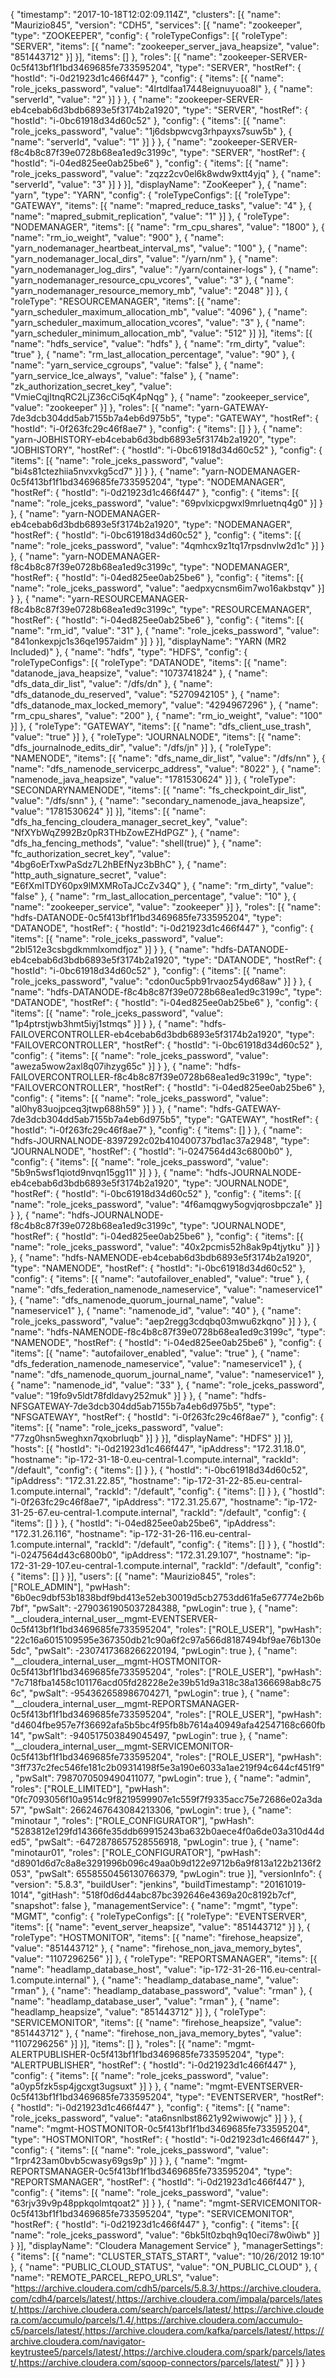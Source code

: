 {
	"timestamp": "2017-10-18T12:02:09.114Z",
	"clusters": [{
		"name": "Maurizio845",
		"version": "CDH5",
		"services": [{
			"name": "zookeeper",
			"type": "ZOOKEEPER",
			"config": {
				"roleTypeConfigs": [{
					"roleType": "SERVER",
					"items": [{
						"name": "zookeeper_server_java_heapsize",
						"value": "851443712"
					}]
				}],
				"items": []
			},
			"roles": [{
				"name": "zookeeper-SERVER-0c5f413bf1f1bd3469685fe733595204",
				"type": "SERVER",
				"hostRef": {
					"hostId": "i-0d21923d1c466f447"
				},
				"config": {
					"items": [{
						"name": "role_jceks_password",
						"value": "4lrtdlfaa17448eignuyuoa8l"
					}, {
						"name": "serverId",
						"value": "2"
					}]
				}
			}, {
				"name": "zookeeper-SERVER-eb4cebab6d3bdb6893e5f3174b2a1920",
				"type": "SERVER",
				"hostRef": {
					"hostId": "i-0bc61918d34d60c52"
				},
				"config": {
					"items": [{
						"name": "role_jceks_password",
						"value": "1j6dsbpwcvg3rhpayxs7suw5b"
					}, {
						"name": "serverId",
						"value": "1"
					}]
				}
			}, {
				"name": "zookeeper-SERVER-f8c4b8c87f39e0728b68ea1ed9c3199c",
				"type": "SERVER",
				"hostRef": {
					"hostId": "i-04ed825ee0ab25be6"
				},
				"config": {
					"items": [{
						"name": "role_jceks_password",
						"value": "zqzz2cv0el6k8wdw9xtt4yjq"
					}, {
						"name": "serverId",
						"value": "3"
					}]
				}
			}],
			"displayName": "ZooKeeper"
		}, {
			"name": "yarn",
			"type": "YARN",
			"config": {
				"roleTypeConfigs": [{
					"roleType": "GATEWAY",
					"items": [{
						"name": "mapred_reduce_tasks",
						"value": "4"
					}, {
						"name": "mapred_submit_replication",
						"value": "1"
					}]
				}, {
					"roleType": "NODEMANAGER",
					"items": [{
						"name": "rm_cpu_shares",
						"value": "1800"
					}, {
						"name": "rm_io_weight",
						"value": "900"
					}, {
						"name": "yarn_nodemanager_heartbeat_interval_ms",
						"value": "100"
					}, {
						"name": "yarn_nodemanager_local_dirs",
						"value": "/yarn/nm"
					}, {
						"name": "yarn_nodemanager_log_dirs",
						"value": "/yarn/container-logs"
					}, {
						"name": "yarn_nodemanager_resource_cpu_vcores",
						"value": "3"
					}, {
						"name": "yarn_nodemanager_resource_memory_mb",
						"value": "2048"
					}]
				}, {
					"roleType": "RESOURCEMANAGER",
					"items": [{
						"name": "yarn_scheduler_maximum_allocation_mb",
						"value": "4096"
					}, {
						"name": "yarn_scheduler_maximum_allocation_vcores",
						"value": "3"
					}, {
						"name": "yarn_scheduler_minimum_allocation_mb",
						"value": "512"
					}]
				}],
				"items": [{
					"name": "hdfs_service",
					"value": "hdfs"
				}, {
					"name": "rm_dirty",
					"value": "true"
				}, {
					"name": "rm_last_allocation_percentage",
					"value": "90"
				}, {
					"name": "yarn_service_cgroups",
					"value": "false"
				}, {
					"name": "yarn_service_lce_always",
					"value": "false"
				}, {
					"name": "zk_authorization_secret_key",
					"value": "VmieCqjItnqRC2LjZ36cCi5qK4pNqg"
				}, {
					"name": "zookeeper_service",
					"value": "zookeeper"
				}]
			},
			"roles": [{
				"name": "yarn-GATEWAY-7de3dcb304dd5ab7155b7a4eb6d975b5",
				"type": "GATEWAY",
				"hostRef": {
					"hostId": "i-0f263fc29c46f8ae7"
				},
				"config": {
					"items": []
				}
			}, {
				"name": "yarn-JOBHISTORY-eb4cebab6d3bdb6893e5f3174b2a1920",
				"type": "JOBHISTORY",
				"hostRef": {
					"hostId": "i-0bc61918d34d60c52"
				},
				"config": {
					"items": [{
						"name": "role_jceks_password",
						"value": "bi4s81ctezhiia5nvxvkg5cd7"
					}]
				}
			}, {
				"name": "yarn-NODEMANAGER-0c5f413bf1f1bd3469685fe733595204",
				"type": "NODEMANAGER",
				"hostRef": {
					"hostId": "i-0d21923d1c466f447"
				},
				"config": {
					"items": [{
						"name": "role_jceks_password",
						"value": "69pvlxicpgwxl9mrluetnq4g0"
					}]
				}
			}, {
				"name": "yarn-NODEMANAGER-eb4cebab6d3bdb6893e5f3174b2a1920",
				"type": "NODEMANAGER",
				"hostRef": {
					"hostId": "i-0bc61918d34d60c52"
				},
				"config": {
					"items": [{
						"name": "role_jceks_password",
						"value": "4qmhcx9z1tq17rpsdnvlw2d1c"
					}]
				}
			}, {
				"name": "yarn-NODEMANAGER-f8c4b8c87f39e0728b68ea1ed9c3199c",
				"type": "NODEMANAGER",
				"hostRef": {
					"hostId": "i-04ed825ee0ab25be6"
				},
				"config": {
					"items": [{
						"name": "role_jceks_password",
						"value": "aedpxycnsm6im7wo16akbstqv"
					}]
				}
			}, {
				"name": "yarn-RESOURCEMANAGER-f8c4b8c87f39e0728b68ea1ed9c3199c",
				"type": "RESOURCEMANAGER",
				"hostRef": {
					"hostId": "i-04ed825ee0ab25be6"
				},
				"config": {
					"items": [{
						"name": "rm_id",
						"value": "31"
					}, {
						"name": "role_jceks_password",
						"value": "841onkexpjc1s36qe1957aidm"
					}]
				}
			}],
			"displayName": "YARN (MR2 Included)"
		}, {
			"name": "hdfs",
			"type": "HDFS",
			"config": {
				"roleTypeConfigs": [{
					"roleType": "DATANODE",
					"items": [{
						"name": "datanode_java_heapsize",
						"value": "1073741824"
					}, {
						"name": "dfs_data_dir_list",
						"value": "/dfs/dn"
					}, {
						"name": "dfs_datanode_du_reserved",
						"value": "5270942105"
					}, {
						"name": "dfs_datanode_max_locked_memory",
						"value": "4294967296"
					}, {
						"name": "rm_cpu_shares",
						"value": "200"
					}, {
						"name": "rm_io_weight",
						"value": "100"
					}]
				}, {
					"roleType": "GATEWAY",
					"items": [{
						"name": "dfs_client_use_trash",
						"value": "true"
					}]
				}, {
					"roleType": "JOURNALNODE",
					"items": [{
						"name": "dfs_journalnode_edits_dir",
						"value": "/dfs/jn"
					}]
				}, {
					"roleType": "NAMENODE",
					"items": [{
						"name": "dfs_name_dir_list",
						"value": "/dfs/nn"
					}, {
						"name": "dfs_namenode_servicerpc_address",
						"value": "8022"
					}, {
						"name": "namenode_java_heapsize",
						"value": "1781530624"
					}]
				}, {
					"roleType": "SECONDARYNAMENODE",
					"items": [{
						"name": "fs_checkpoint_dir_list",
						"value": "/dfs/snn"
					}, {
						"name": "secondary_namenode_java_heapsize",
						"value": "1781530624"
					}]
				}],
				"items": [{
					"name": "dfs_ha_fencing_cloudera_manager_secret_key",
					"value": "NfXYbWqZ992Bz0pR3THbZowEZHdPGZ"
				}, {
					"name": "dfs_ha_fencing_methods",
					"value": "shell(true)"
				}, {
					"name": "fc_authorization_secret_key",
					"value": "4bg6oErTxwPaSdz7L2hBEfNyz3bBhC"
				}, {
					"name": "http_auth_signature_secret",
					"value": "E6fXmITDY60px9lMXMRoTaJCcZv34Q"
				}, {
					"name": "rm_dirty",
					"value": "false"
				}, {
					"name": "rm_last_allocation_percentage",
					"value": "10"
				}, {
					"name": "zookeeper_service",
					"value": "zookeeper"
				}]
			},
			"roles": [{
				"name": "hdfs-DATANODE-0c5f413bf1f1bd3469685fe733595204",
				"type": "DATANODE",
				"hostRef": {
					"hostId": "i-0d21923d1c466f447"
				},
				"config": {
					"items": [{
						"name": "role_jceks_password",
						"value": "2bl512e3csbgdkmmlxomdfjoz"
					}]
				}
			}, {
				"name": "hdfs-DATANODE-eb4cebab6d3bdb6893e5f3174b2a1920",
				"type": "DATANODE",
				"hostRef": {
					"hostId": "i-0bc61918d34d60c52"
				},
				"config": {
					"items": [{
						"name": "role_jceks_password",
						"value": "cdon0uc5pb91rvaoz54yd68aw"
					}]
				}
			}, {
				"name": "hdfs-DATANODE-f8c4b8c87f39e0728b68ea1ed9c3199c",
				"type": "DATANODE",
				"hostRef": {
					"hostId": "i-04ed825ee0ab25be6"
				},
				"config": {
					"items": [{
						"name": "role_jceks_password",
						"value": "1p4ptrstjwb3hmt5iyj1stmqs"
					}]
				}
			}, {
				"name": "hdfs-FAILOVERCONTROLLER-eb4cebab6d3bdb6893e5f3174b2a1920",
				"type": "FAILOVERCONTROLLER",
				"hostRef": {
					"hostId": "i-0bc61918d34d60c52"
				},
				"config": {
					"items": [{
						"name": "role_jceks_password",
						"value": "aweza5wow2axl8q07ihzyg65c"
					}]
				}
			}, {
				"name": "hdfs-FAILOVERCONTROLLER-f8c4b8c87f39e0728b68ea1ed9c3199c",
				"type": "FAILOVERCONTROLLER",
				"hostRef": {
					"hostId": "i-04ed825ee0ab25be6"
				},
				"config": {
					"items": [{
						"name": "role_jceks_password",
						"value": "al0hy83uojpceq3jtwp688h59"
					}]
				}
			}, {
				"name": "hdfs-GATEWAY-7de3dcb304dd5ab7155b7a4eb6d975b5",
				"type": "GATEWAY",
				"hostRef": {
					"hostId": "i-0f263fc29c46f8ae7"
				},
				"config": {
					"items": []
				}
			}, {
				"name": "hdfs-JOURNALNODE-8397292c02b410400737bd1ac37a2948",
				"type": "JOURNALNODE",
				"hostRef": {
					"hostId": "i-0247564d43c6800b0"
				},
				"config": {
					"items": [{
						"name": "role_jceks_password",
						"value": "5b9n5wsf1qiotd9nvqn15gg11"
					}]
				}
			}, {
				"name": "hdfs-JOURNALNODE-eb4cebab6d3bdb6893e5f3174b2a1920",
				"type": "JOURNALNODE",
				"hostRef": {
					"hostId": "i-0bc61918d34d60c52"
				},
				"config": {
					"items": [{
						"name": "role_jceks_password",
						"value": "4f6amqgwy5ogvjqrosbpcza1e"
					}]
				}
			}, {
				"name": "hdfs-JOURNALNODE-f8c4b8c87f39e0728b68ea1ed9c3199c",
				"type": "JOURNALNODE",
				"hostRef": {
					"hostId": "i-04ed825ee0ab25be6"
				},
				"config": {
					"items": [{
						"name": "role_jceks_password",
						"value": "40x2pcmis52h8ak9p4tjytku"
					}]
				}
			}, {
				"name": "hdfs-NAMENODE-eb4cebab6d3bdb6893e5f3174b2a1920",
				"type": "NAMENODE",
				"hostRef": {
					"hostId": "i-0bc61918d34d60c52"
				},
				"config": {
					"items": [{
						"name": "autofailover_enabled",
						"value": "true"
					}, {
						"name": "dfs_federation_namenode_nameservice",
						"value": "nameservice1"
					}, {
						"name": "dfs_namenode_quorum_journal_name",
						"value": "nameservice1"
					}, {
						"name": "namenode_id",
						"value": "40"
					}, {
						"name": "role_jceks_password",
						"value": "aep2regg3cdqbq03mwu6zkqno"
					}]
				}
			}, {
				"name": "hdfs-NAMENODE-f8c4b8c87f39e0728b68ea1ed9c3199c",
				"type": "NAMENODE",
				"hostRef": {
					"hostId": "i-04ed825ee0ab25be6"
				},
				"config": {
					"items": [{
						"name": "autofailover_enabled",
						"value": "true"
					}, {
						"name": "dfs_federation_namenode_nameservice",
						"value": "nameservice1"
					}, {
						"name": "dfs_namenode_quorum_journal_name",
						"value": "nameservice1"
					}, {
						"name": "namenode_id",
						"value": "33"
					}, {
						"name": "role_jceks_password",
						"value": "19fo9v5ldt78fdldavy252muk"
					}]
				}
			}, {
				"name": "hdfs-NFSGATEWAY-7de3dcb304dd5ab7155b7a4eb6d975b5",
				"type": "NFSGATEWAY",
				"hostRef": {
					"hostId": "i-0f263fc29c46f8ae7"
				},
				"config": {
					"items": [{
						"name": "role_jceks_password",
						"value": "77zg0hsn5weghxn7qxobrluqb"
					}]
				}
			}],
			"displayName": "HDFS"
		}]
	}],
	"hosts": [{
		"hostId": "i-0d21923d1c466f447",
		"ipAddress": "172.31.18.0",
		"hostname": "ip-172-31-18-0.eu-central-1.compute.internal",
		"rackId": "/default",
		"config": {
			"items": []
		}
	}, {
		"hostId": "i-0bc61918d34d60c52",
		"ipAddress": "172.31.22.85",
		"hostname": "ip-172-31-22-85.eu-central-1.compute.internal",
		"rackId": "/default",
		"config": {
			"items": []
		}
	}, {
		"hostId": "i-0f263fc29c46f8ae7",
		"ipAddress": "172.31.25.67",
		"hostname": "ip-172-31-25-67.eu-central-1.compute.internal",
		"rackId": "/default",
		"config": {
			"items": []
		}
	}, {
		"hostId": "i-04ed825ee0ab25be6",
		"ipAddress": "172.31.26.116",
		"hostname": "ip-172-31-26-116.eu-central-1.compute.internal",
		"rackId": "/default",
		"config": {
			"items": []
		}
	}, {
		"hostId": "i-0247564d43c6800b0",
		"ipAddress": "172.31.29.107",
		"hostname": "ip-172-31-29-107.eu-central-1.compute.internal",
		"rackId": "/default",
		"config": {
			"items": []
		}
	}],
	"users": [{
		"name": "Maurizio845",
		"roles": ["ROLE_ADMIN"],
		"pwHash": "6b0ec9dbf53b1838bdf9bd413e52eb30019d5cb2753dd61fa5e67774e2b6b7bf",
		"pwSalt": -2790361905037284388,
		"pwLogin": true
	}, {
		"name": "__cloudera_internal_user__mgmt-EVENTSERVER-0c5f413bf1f1bd3469685fe733595204",
		"roles": ["ROLE_USER"],
		"pwHash": "22c16a6015109595e367350db21c90a6f2c97a566d8187494bf9ae76b130e5dc",
		"pwSalt": -2307417368266220194,
		"pwLogin": true
	}, {
		"name": "__cloudera_internal_user__mgmt-HOSTMONITOR-0c5f413bf1f1bd3469685fe733595204",
		"roles": ["ROLE_USER"],
		"pwHash": "7c718fba1458c101176acd05fd28228e2e39b51d9a318c38a1366698ab8c756c",
		"pwSalt": -954362658986704271,
		"pwLogin": true
	}, {
		"name": "__cloudera_internal_user__mgmt-REPORTSMANAGER-0c5f413bf1f1bd3469685fe733595204",
		"roles": ["ROLE_USER"],
		"pwHash": "d4604fbe957e7f36692afa5b5bc4f95fb8b7614a40949afa42547168c660fb14",
		"pwSalt": -940517503849045497,
		"pwLogin": true
	}, {
		"name": "__cloudera_internal_user__mgmt-SERVICEMONITOR-0c5f413bf1f1bd3469685fe733595204",
		"roles": ["ROLE_USER"],
		"pwHash": "3ff737c2fec546fe181c2b09314198f5e3a190e6033a1ae219f94c644cf451f9",
		"pwSalt": 7987070509490411077,
		"pwLogin": true
	}, {
		"name": "admin",
		"roles": ["ROLE_LIMITED"],
		"pwHash": "0fc7093056f10a9514c9f8219599907e1c559f7f9335acc75e72686e02a3da57",
		"pwSalt": 2662467643084213306,
		"pwLogin": true
	}, {
		"name": "minotaur ",
		"roles": ["ROLE_CONFIGURATOR"],
		"pwHash": "5283812e129fd14366fe35ddb69915243ba632b0aece4f0a6de03a310d44ded5",
		"pwSalt": -6472878657528556918,
		"pwLogin": true
	}, {
		"name": "minotaur01",
		"roles": ["ROLE_CONFIGURATOR"],
		"pwHash": "d8901d6d7c8a8e3291996b096c49aa0b9d122e9712b6a9f813a122b2136f2053",
		"pwSalt": 6558550456130766379,
		"pwLogin": true
	}],
	"versionInfo": {
		"version": "5.8.3",
		"buildUser": "jenkins",
		"buildTimestamp": "20161019-1014",
		"gitHash": "518f0d6d44abc87bc392646e4369a20c8192b7cf",
		"snapshot": false
	},
	"managementService": {
		"name": "mgmt",
		"type": "MGMT",
		"config": {
			"roleTypeConfigs": [{
				"roleType": "EVENTSERVER",
				"items": [{
					"name": "event_server_heapsize",
					"value": "851443712"
				}]
			}, {
				"roleType": "HOSTMONITOR",
				"items": [{
					"name": "firehose_heapsize",
					"value": "851443712"
				}, {
					"name": "firehose_non_java_memory_bytes",
					"value": "1107296256"
				}]
			}, {
				"roleType": "REPORTSMANAGER",
				"items": [{
					"name": "headlamp_database_host",
					"value": "ip-172-31-26-116.eu-central-1.compute.internal"
				}, {
					"name": "headlamp_database_name",
					"value": "rman"
				}, {
					"name": "headlamp_database_password",
					"value": "rman"
				}, {
					"name": "headlamp_database_user",
					"value": "rman"
				}, {
					"name": "headlamp_heapsize",
					"value": "851443712"
				}]
			}, {
				"roleType": "SERVICEMONITOR",
				"items": [{
					"name": "firehose_heapsize",
					"value": "851443712"
				}, {
					"name": "firehose_non_java_memory_bytes",
					"value": "1107296256"
				}]
			}],
			"items": []
		},
		"roles": [{
			"name": "mgmt-ALERTPUBLISHER-0c5f413bf1f1bd3469685fe733595204",
			"type": "ALERTPUBLISHER",
			"hostRef": {
				"hostId": "i-0d21923d1c466f447"
			},
			"config": {
				"items": [{
					"name": "role_jceks_password",
					"value": "a0yp5fzk5sp4jgcxgt3ugsuxt"
				}]
			}
		}, {
			"name": "mgmt-EVENTSERVER-0c5f413bf1f1bd3469685fe733595204",
			"type": "EVENTSERVER",
			"hostRef": {
				"hostId": "i-0d21923d1c466f447"
			},
			"config": {
				"items": [{
					"name": "role_jceks_password",
					"value": "ata6nsnlbst8621y92wiwowjc"
				}]
			}
		}, {
			"name": "mgmt-HOSTMONITOR-0c5f413bf1f1bd3469685fe733595204",
			"type": "HOSTMONITOR",
			"hostRef": {
				"hostId": "i-0d21923d1c466f447"
			},
			"config": {
				"items": [{
					"name": "role_jceks_password",
					"value": "1rpr423am0bvb5cwasy69gs9p"
				}]
			}
		}, {
			"name": "mgmt-REPORTSMANAGER-0c5f413bf1f1bd3469685fe733595204",
			"type": "REPORTSMANAGER",
			"hostRef": {
				"hostId": "i-0d21923d1c466f447"
			},
			"config": {
				"items": [{
					"name": "role_jceks_password",
					"value": "63rjv39v9p48ppkqolmtqoat2"
				}]
			}
		}, {
			"name": "mgmt-SERVICEMONITOR-0c5f413bf1f1bd3469685fe733595204",
			"type": "SERVICEMONITOR",
			"hostRef": {
				"hostId": "i-0d21923d1c466f447"
			},
			"config": {
				"items": [{
					"name": "role_jceks_password",
					"value": "6bk5lt0zbqh9q10eci78w0iwb"
				}]
			}
		}],
		"displayName": "Cloudera Management Service"
	},
	"managerSettings": {
		"items": [{
			"name": "CLUSTER_STATS_START",
			"value": "10/26/2012 19:10"
		}, {
			"name": "PUBLIC_CLOUD_STATUS",
			"value": "ON_PUBLIC_CLOUD"
		}, {
			"name": "REMOTE_PARCEL_REPO_URLS",
			"value": "https://archive.cloudera.com/cdh5/parcels/5.8.3/,https://archive.cloudera.com/cdh4/parcels/latest/,https://archive.cloudera.com/impala/parcels/latest/,https://archive.cloudera.com/search/parcels/latest/,https://archive.cloudera.com/accumulo/parcels/1.4/,https://archive.cloudera.com/accumulo-c5/parcels/latest/,https://archive.cloudera.com/kafka/parcels/latest/,https://archive.cloudera.com/navigator-keytrustee5/parcels/latest/,https://archive.cloudera.com/spark/parcels/latest/,https://archive.cloudera.com/sqoop-connectors/parcels/latest/"
		}]
	}
}